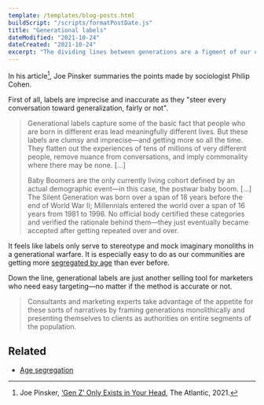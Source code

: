 ```yaml
---
template: /templates/blog-posts.html
buildScript: "/scripts/formatPostDate.js"
title: "Generational labels"
dateModified: "2021-10-24"
dateCreated: "2021-10-24"
excerpt: "The dividing lines between generations are a figment of our collective imagination."
---
```


In his article[^1], Joe Pinsker summaries the points made by sociologist Philip Cohen.

First of all, labels are imprecise and inaccurate as they "steer every conversation toward generalization, fairly or not".

> Generational labels capture some of the basic fact that people who are born in different eras lead meaningfully different lives. But these labels are clumsy and imprecise—and getting more so all the time. They flatten out the experiences of tens of millions of very different people, remove nuance from conversations, and imply commonality where there may be none. [...]
>
> Baby Boomers are the only currently living cohort defined by an actual demographic event—in this case, the postwar baby boom. [...] The Silent Generation was born over a span of 18 years before the end of World War II; Millennials entered the world over a span of 16 years from 1981 to 1996. No official body certified these categories and verified the rationale behind them—they just eventually became accepted after getting repeated over and over.

It feels like labels only serve to stereotype and mock imaginary monoliths in a generational warfare. It is especially easy to do as our communities are getting more [segregated by age](age-segregation) than ever before.

Down the line, generational labels are just another selling tool for marketers who need easy targeting—no matter if the method is accurate or not.

> Consultants and marketing experts take advantage of the appetite for these sorts of narratives by framing generations monolithically and presenting themselves to clients as authorities on entire segments of the population.

## Related

- [Age segregation](age-segregation)

[^1]: Joe Pinsker, [‘Gen Z’ Only Exists in Your Head](https://www.theatlantic.com/family/archive/2021/10/millennials-gen-z-boomers-generations-are-fake/620390/), The Atlantic, 2021.
